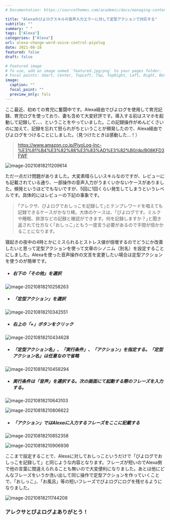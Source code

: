 ```yaml
---
# Documentation: https://sourcethemes.com/academic/docs/managing-content/

title: "Alexaのぴよログスキルの音声入力エラーに対して定型アクションで対応する"
subtitle: ""
summary: " "
tags: ["Alexa"]
categories: ["Alexa"]
url: alexa-change-word-voice-control-piyolog
date: 2021-08-18
featured: false
draft: false

# Featured image
# To use, add an image named `featured.jpg/png` to your pages folder.
# Focal points: Smart, Center, TopLeft, Top, TopRight, Left, Right, BottomLeft, Bottom, BottomRight.
image:
  caption: ""
  focal_point: ""
  preview_only: fals
---
```








ここ最近、初めての育児に奮闘中です。Alexa経由でぴよログを使用して育児記録、育児ログを使っており、妻も含めて大変好評です。導入する前はスマホを起動して記録して、、、ということをやっていました。この記録操作がめんどくさいのに加えて、記録を忘れて怒られがちということが頻発したので、Alexa経由でぴよログをつけることにしました。（見つけたときは感動した…！）

> https://www.amazon.co.jp/PiyoLog-Inc-%E3%81%B4%E3%82%88%E3%83%AD%E3%82%B0/dp/B08KFD3FWF

![image-20210818211209614](image-20210818211209614.png)

ただ一点だけ問題がありました。大変素晴らしいスキルなのですが、レビューにも記載されている通り、一部操作の音声入力がうまくいかないケースがありました。頻発というほどでもないですが、5回に1回くらい発生してしまうというレベルです。具体的にはレビューの下記の事象です。

> ｢アレクサ、ぴよログでおしっこを記録して｣とテンプレワードを唱えても記録できるケースがかなり稀。大体のケースは、｢ぴよログです。ミルクや睡眠、排泄などの記録と確認ができます。何を記録しますか？｣と聞き返されて仕方なく｢おしっこ｣ともう一度言う必要があるので手間が倍かかることになります。

寝起きの夜中の4時とかにミスられるとストレス値が倍増するのでどうにか改善したいと思って定型アクションを使って文章のシノニム（別名）を設定することにしました。Alexaを使った音声操作の文言を変更したい場合は定型アクションを使うのが簡単です。

- ##### 右下の「その他」を選択

![image-20210818210258263](image-20210818210258263.png)

- ##### 「定型アクション」を選択

![image-20210818210342551](image-20210818210342551.png)

- ##### 右上の「+」ボタンをクリック

![image-20210818210434628](image-20210818210434628.png)

- ##### 「定型アクション名」、「実行条件」、「アクション」を指定する。「定型アクション名」は任意なので省略

![image-20210818210458294](image-20210818210458294.png)

- ##### 実行条件は「音声」を選択する。次の画面にて起動する際のフレーズを入力する。

![image-20210818210643103](image-20210818210643103.png)

![image-20210818210806622](image-20210818210806622.png)

- ##### 「アクション」ではAlexaに入力するフレーズをここに記載する

![image-20210818210852358](image-20210818210852358.png)



![image-20210818210906936](image-20210818210906936.png)

ここまで設定することで、Alexaに対しておしっこというだけで「ぴよログでおしっこを記録して」と同じような内容となります。フレーズが短いのでAlexa側で他の言葉に間違えられることも無いので大変便利になりました。あとは他にどんなフレーズをいうか洗い出して同じ操作で定型アクションを作っていくことで、「おしっこ」、「お風呂」等の短いフレーズでぴよログにログを残せるようになりました。

![image-20210818211744208](image-20210818211744208.png)

### アレクサとぴよログよありがとう！

